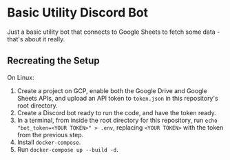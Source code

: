# Basic Utility Discord Bot

Just a basic utility bot that connects to Google Sheets to fetch some data - that's about it really.

## Recreating the Setup

On Linux:
1. Create a project on GCP, enable both the Google Drive and Google Sheets APIs, and upload an API token to `token.json` in this repository's root directory.
2. Create a Discord bot ready to run the code, and have the token ready.
3. In a terminal, from inside the root directory for this repository, run `echo "bot_token=<YOUR TOKEN>" > .env`, replacing `<YOUR TOKEN>` with the token from the previous step.
4. Install `docker-compose`.
5. Run `docker-compose up --build -d`.
